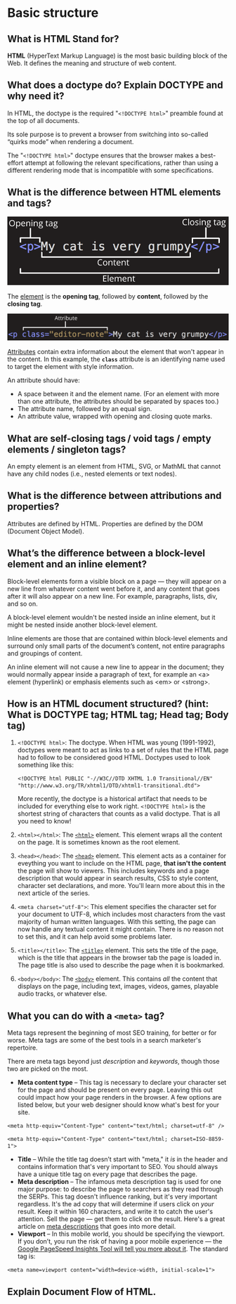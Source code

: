 # Basic structure

## What is HTML Stand for?

**HTML** \(HyperText Markup Language\) is the most basic building block of the Web. It defines the meaning and structure of web content. 

## What does a doctype do? Explain DOCTYPE and why need it?

In HTML, the doctype is the required "`<!DOCTYPE html>`" preamble found at the top of all documents. 

Its sole purpose is to prevent a browser from switching into so-called “quirks mode” when rendering a document.

The "`<!DOCTYPE html>`" doctype ensures that the browser makes a best-effort attempt at following the relevant specifications, rather than using a different rendering mode that is incompatible with some specifications.

## What is the difference between HTML elements and tags?

![The anatomy of the element](../../.gitbook/assets/image.png)

The [element](https://developer.mozilla.org/en-US/docs/Learn/HTML/Introduction_to_HTML/Getting_started#Anatomy_of_an_HTML_element) is the **opening tag**, followed by **content**, followed by the **closing tag**.

![Elements can also have attributes](../../.gitbook/assets/image%20%282%29.png)

[Attributes](https://developer.mozilla.org/en-US/docs/Learn/HTML/Introduction_to_HTML/Getting_started#Attributes) contain extra information about the element that won't appear in the content. In this example, the **`class`** attribute is an identifying name used to target the element with style information.

An attribute should have:

* A space between it and the element name. \(For an element with more than one attribute, the attributes should be separated by spaces too.\)
* The attribute name, followed by an equal sign.
* An attribute value, wrapped with opening and closing quote marks.

## What are self-closing tags / void tags / empty elements / singleton tags?

An empty element is an element from HTML, SVG, or MathML that cannot have any child nodes \(i.e., nested elements or text nodes\).

## What is the difference between attributions and properties?

Attributes are defined by HTML. Properties are defined by the DOM \(Document Object Model\).

## What’s the difference between a block-level element and an inline element?

Block-level elements form a visible block on a page — they will appear on a new line from whatever content went before it, and any content that goes after it will also appear on a new line. For example, paragraphs, lists, div, and so on.

A block-level element wouldn't be nested inside an inline element, but it might be nested inside another block-level element.

Inline elements are those that are contained within block-level elements and surround only small parts of the document’s content, not entire paragraphs and groupings of content. 

An inline element will not cause a new line to appear in the document; they would normally appear inside a paragraph of text, for example an &lt;a&gt; element \(hyperlink\) or emphasis elements such as &lt;em&gt; or &lt;strong&gt;.

## How is an HTML document structured? \(hint: What is DOCTYPE tag; HTML tag; Head tag; Body tag\)



1. `<!DOCTYPE html>`: The doctype. When HTML was young \(1991-1992\), doctypes were meant to act as links to a set of rules that the HTML page had to follow to be considered good HTML. Doctypes used to look something like this:

   ```text
   <!DOCTYPE html PUBLIC "-//W3C//DTD XHTML 1.0 Transitional//EN"
   "http://www.w3.org/TR/xhtml1/DTD/xhtml1-transitional.dtd">
   ```

   More recently, the doctype is a historical artifact that needs to be included for everything else to work right. `<!DOCTYPE html>` is the shortest string of characters that counts as a valid doctype. That is all you need to know!

2. `<html></html>`: The [`<html>`](https://developer.mozilla.org/en-US/docs/Web/HTML/Element/html) element. This element wraps all the content on the page. It is sometimes known as the root element.
3. `<head></head>`: The [`<head>`](https://developer.mozilla.org/en-US/docs/Web/HTML/Element/head) element. This element acts as a container for eveything you want to include on the HTML page, **that isn't the content** the page will show to viewers. This includes keywords and a page description that would appear in search results, CSS to style content, character set declarations, and more. You'll learn more about this in the next article of the series.
4. `<meta charset="utf-8">`: This element specifies the character set for your document to UTF-8, which includes most characters from the vast majority of human written languages. With this setting, the page can now handle any textual content it might contain. There is no reason not to set this, and it can help avoid some problems later.
5. `<title></title>`: The [`<title>`](https://developer.mozilla.org/en-US/docs/Web/HTML/Element/title) element. This sets the title of the page, which is the title that appears in the browser tab the page is loaded in. The page title is also used to describe the page when it is bookmarked.
6. `<body></body>`: The [`<body>`](https://developer.mozilla.org/en-US/docs/Web/HTML/Element/body) element. This contains _all_ the content that displays on the page, including text, images, videos, games, playable audio tracks, or whatever else.

## What you can do with a `<meta>` tag?

Meta tags represent the beginning of most SEO training, for better or for worse. Meta tags are some of the best tools in a search marketer's repertoire.

There are meta tags beyond just _description_ and _keywords_, though those two are picked on the most. 

* **Meta content type** – This tag is necessary to declare your character set for the page and should be present on every page. Leaving this out could impact how your page renders in the browser. A few options are listed below, but your web designer should know what's best for your site.

```text
<meta http-equiv="Content-Type" content="text/html; charset=utf-8" />
```

```text
<meta http-equiv="Content-Type" content="text/html; charset=ISO-8859-1">
```

* **Title** – While the title tag doesn’t start with "meta," it _is_ in the header and contains information that's very important to SEO. You should always have a unique title tag on every page that describes the page.
* **Meta description** – The infamous meta description tag is used for one major purpose: to describe the page to searchers as they read through the SERPs. This tag doesn't influence ranking, but it's very important regardless. It's the ad copy that will determine if users click on _your_ result. Keep it within 160 characters, and write it to catch the user's attention. Sell the page — get them to click on the result. Here's a great article on [meta descriptions](https://moz.com/learn/seo/meta-description) that goes into more detail.
* **Viewport** – In this mobile world, you should be specifying the viewport. If you don’t, you run the risk of having a poor mobile experience — the [Google PageSpeed Insights Tool will tell you more about it](https://developers.google.com/speed/docs/insights/ConfigureViewport). The standard tag is:

```text
<meta name=viewport content="width=device-width, initial-scale=1">
```

## Explain Document Flow of HTML.

